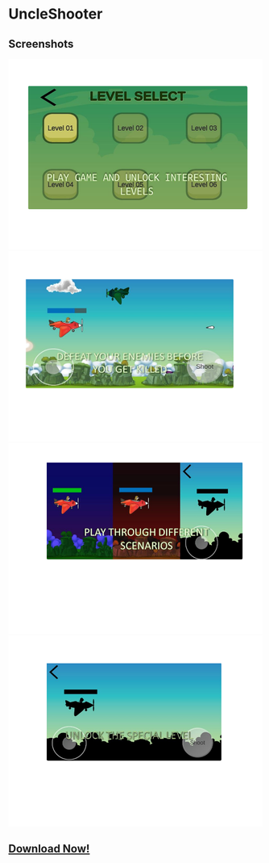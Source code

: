 # UncleShooter

## Screenshots

![Alt text](/ShootinGJet2D-LaunchFiles/zUncleShooterLaunchAssets/ScreenShots/png/image%20(1).png?raw=true) ![Alt text](/ShootinGJet2D-LaunchFiles/zUncleShooterLaunchAssets/ScreenShots/png/image%20(2).png?raw=true) ![Alt text](/ShootinGJet2D-LaunchFiles/zUncleShooterLaunchAssets/ScreenShots/png/image%20(3).png?raw=true) ![Alt text](/ShootinGJet2D-LaunchFiles/zUncleShooterLaunchAssets/ScreenShots/png/image%20(4).png?raw=true)



## [Download Now!](https://apkfab.com/comsfnrehan/com.sfnrehan/apk?h=378514bd67cdccd1c0966e7a3e2004e9b6a3f2931427480f575274d804b51550)


